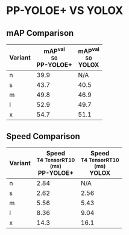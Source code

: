 ---
---
# PP-YOLOE+ VS YOLOX

## mAP Comparison

| **Variant** | <center><span style='width: 400px;'>**mAP<sup>val<br>50**<br>**PP-YOLOE+**</span></center> | <center><span style='width: 400px;'>**mAP<sup>val<br>50**<br>**YOLOX**</span></center> |
|----|----------------------------------|------------------------------------|
| n | 39.9 | N/A |
| s | 43.7 | 40.5 |
| m | 49.8 | 46.9 |
| l | 52.9 | 49.7 |
| x | 54.7 | 51.1 |

## Speed Comparison

| **Variant** | <center><span style='width: 200px;'>**Speed**<br><sup>T4 TensorRT10<br>(ms)</sup><br>**PP-YOLOE+**</span></center> | <center><span style='width: 200px;'>**Speed**<br><sup>T4 TensorRT10<br>(ms)</sup><br>**YOLOX**</span></center> |
|---------|-----------------------|-----------------------|
| n | 2.84 | N/A |
| s | 2.62 | 2.56 |
| m | 5.56 | 5.43 |
| l | 8.36 | 9.04 |
| x | 14.3 | 16.1 |
